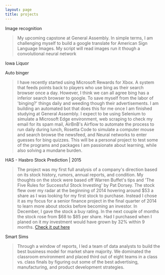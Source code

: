 ```yaml
---
layout: page
title: projects
---
```

Image recognition
>My upcoming capstone at General Assembly. In simple terms, I am challenging myself to build a google translate for American Sign Language Images. My script will read images run it though a convolutional neural network

Iowa Liquor
>

Auto binger
>I have recently started using Microsoft Rewards for Xbox. A system that feeds points back to players who use bing as their search browser once a day. However, I think we can all agree bing has a inferior search browser to google. To save myself from the labor of 'binging?' things daily and weeding though their advertisements. I am building an automated bot that does this for me once I am finished studying at General Assembly. I expect to be using Selenium to simulate a Microsoft Edge environment, web scraping to check my email for its spam mail, AirBnB's Airflow to automate the process to run daily during lunch, Rosetta Code to simulate a computer mouse and search browse the newsfeed, and Neural networks to enter guesses for bing quizzes. This will be a personal project to test some of the programs and packages I am passionate about learning, while also solving a mundane burden.

HAS - Hasbro Stock Prediction | 2015

>The project was my first full analysis of a company's direction based on its stock history, rumors, annual reports, and condition. My thoughts on the stock were based off Warren Buffet's tips and 'The Five Rules for Successful Stock Investing' by Pat Dorsey. The stock flew over my radar at the beginning of 2014 hovering around $53 a share as I was looking for my first stock to purchase. Instead I chose it as my focus for a senior finance project in the final quarter of 2014 to learn more about stocks before becoming an investor. In December, I gave the stock a buy rating. In the next couple of months the stock rose from $68 to $85 per share. Had I purchased when I planed on it my investment would have grown by 32% within 9 months. <a href="https://docs.google.com/document/d/1tGvOxl9BEx3RzwxZ0nME9tNVKP1t87SXuClVM7ahqzQ/pub">Check it out here</a>

Smart Sims
>Through a window of reports, I led a team of data analysts to build the best business model for market share majority. We dominated the classroom environment and placed third out of eight teams in a class vs. class finals by figuring out some of the best advertising, manufacturing, and product development strategies.
